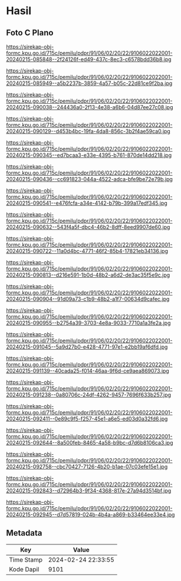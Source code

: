 # Hasil

## Foto C Plano

https://sirekap-obj-formc.kpu.go.id/715c/pemilu/pdpr/91/06/02/20/22/9106022022001-20240215-085848--2f24126f-ed49-437c-8ec3-c6578bdd36b8.jpg

https://sirekap-obj-formc.kpu.go.id/715c/pemilu/pdpr/91/06/02/20/22/9106022022001-20240215-085949--a5b2237b-3859-4a57-b05c-22d81ce9f2ba.jpg

https://sirekap-obj-formc.kpu.go.id/715c/pemilu/pdpr/91/06/02/20/22/9106022022001-20240215-090038--244436a0-2f13-4e38-a6b6-04d87ee27c08.jpg

https://sirekap-obj-formc.kpu.go.id/715c/pemilu/pdpr/91/06/02/20/22/9106022022001-20240215-090129--d453b4bc-19fa-4da8-856c-3b2f4ae59ca0.jpg

https://sirekap-obj-formc.kpu.go.id/715c/pemilu/pdpr/91/06/02/20/22/9106022022001-20240215-090345--ed7bcaa3-e33e-4395-b761-870de14dd218.jpg

https://sirekap-obj-formc.kpu.go.id/715c/pemilu/pdpr/91/06/02/20/22/9106022022001-20240215-090436--cc691823-044a-4522-adca-bfe9be72e79b.jpg

https://sirekap-obj-formc.kpu.go.id/715c/pemilu/pdpr/91/06/02/20/22/9106022022001-20240215-090541--e476fcfa-a34e-4142-b79b-399a17edf345.jpg

https://sirekap-obj-formc.kpu.go.id/715c/pemilu/pdpr/91/06/02/20/22/9106022022001-20240215-090632--543f4a5f-dbc4-46b2-8dff-8eed9907de60.jpg

https://sirekap-obj-formc.kpu.go.id/715c/pemilu/pdpr/91/06/02/20/22/9106022022001-20240215-090722--11a0d4bc-4771-46f2-85b4-17821eb34136.jpg

https://sirekap-obj-formc.kpu.go.id/715c/pemilu/pdpr/91/06/02/20/22/9106022022001-20240215-090813--d216e591-1b0d-48b2-a6d2-de3ac35f5e9c.jpg

https://sirekap-obj-formc.kpu.go.id/715c/pemilu/pdpr/91/06/02/20/22/9106022022001-20240215-090904--91d09a73-c1b9-48b2-a1f7-00634d9cafec.jpg

https://sirekap-obj-formc.kpu.go.id/715c/pemilu/pdpr/91/06/02/20/22/9106022022001-20240215-090955--b2754a39-3703-4e8a-9033-7710a1a3fe2a.jpg

https://sirekap-obj-formc.kpu.go.id/715c/pemilu/pdpr/91/06/02/20/22/9106022022001-20240215-091045--5a9d27b0-e428-4771-97e1-e2bb19af6dfd.jpg

https://sirekap-obj-formc.kpu.go.id/715c/pemilu/pdpr/91/06/02/20/22/9106022022001-20240215-091139--40cada25-f014-46aa-9f6d-ce9aea869073.jpg

https://sirekap-obj-formc.kpu.go.id/715c/pemilu/pdpr/91/06/02/20/22/9106022022001-20240215-091238--0a80706c-24df-4262-9457-7696f633b257.jpg

https://sirekap-obj-formc.kpu.go.id/715c/pemilu/pdpr/91/06/02/20/22/9106022022001-20240215-092411--0e89c9f5-f257-45e1-a6e5-ed03d0a32fd6.jpg

https://sirekap-obj-formc.kpu.go.id/715c/pemilu/pdpr/91/06/02/20/22/9106022022001-20240215-092644--8a500feb-8465-4a58-b9bc-d7d6b8106ca3.jpg

https://sirekap-obj-formc.kpu.go.id/715c/pemilu/pdpr/91/06/02/20/22/9106022022001-20240215-092758--cbc70427-7126-4b20-b1ae-07c03efe15e1.jpg

https://sirekap-obj-formc.kpu.go.id/715c/pemilu/pdpr/91/06/02/20/22/9106022022001-20240215-092843--d72964b3-9f34-4368-817e-27a94d3514bf.jpg

https://sirekap-obj-formc.kpu.go.id/715c/pemilu/pdpr/91/06/02/20/22/9106022022001-20240215-092945--d7d57819-024b-4b4a-a869-b33464ee33e4.jpg


## Metadata

| Key        | Value               |
| ---------- | ------------------- |
| Time Stamp | 2024-02-24 22:33:55 |
| Kode Dapil | 9101                |




